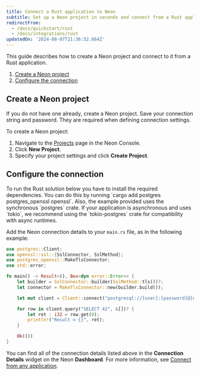 ```yaml
---
title: Connect a Rust application to Neon
subtitle: Set up a Neon project in seconds and connect from a Rust application
redirectFrom:
  - /docs/quickstart/rust
  - /docs/integrations/rust
updatedOn: '2024-08-07T21:36:52.664Z'
---
```


This guide describes how to create a Neon project and connect to it from a Rust application.

1. [Create a Neon project](#create-a-neon-project)
2. [Configure the connection](#configure-the-connection)

## Create a Neon project

If you do not have one already, create a Neon project. Save your connection string and password. They are required when defining connection settings.

To create a Neon project:

1. Navigate to the [Projects](https://console.neon.tech/app/projects) page in the Neon Console.
2. Click **New Project**.
3. Specify your project settings and click **Create Project**.

## Configure the connection

<Admonition type="note">
To run the Rust solution below you have to install the required dependencies. You can do this by running `cargo add postgres postgres_openssl openssl`. Also, the example provided uses the synchronous `postgres` crate. If your application is asynchronous and uses `tokio`, we recommend using the `tokio-postgres` crate for compatibility with async runtimes.
</Admonition>

Add the Neon connection details to your `main.rs` file, as in the following example:

```rust
use postgres::Client;
use openssl::ssl::{SslConnector, SslMethod};
use postgres_openssl::MakeTlsConnector;
use std::error;

fn main() -> Result<(), Box<dyn error::Error>> {
    let builder = SslConnector::builder(SslMethod::tls())?;
    let connector = MakeTlsConnector::new(builder.build());

    let mut client = Client::connect("postgresql://[user]:[password]@[neon_hostname]/[dbname]?sslmode=require", connector)?;

    for row in client.query("SELECT 42", &[])? {
        let ret : i32 = row.get(0);
        println!("Result = {}", ret);
    }

    Ok(())
}
```

You can find all of the connection details listed above in the **Connection Details** widget on the Neon **Dashboard**. For more information, see [Connect from any application](/docs/connect/connect-from-any-app).

<NeedHelp/>
